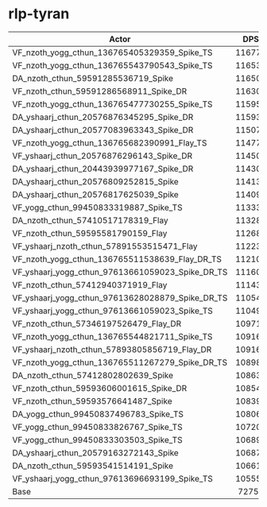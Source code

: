# rlp-tyran
| Actor | DPS | Increase |
|---|:---:|:---:|
|VF_nzoth_yogg_cthun_136765405329359_Spike_TS|116771|60.50%|
|VF_nzoth_yogg_cthun_136765543790543_Spike_TS|116533|60.17%|
|DA_nzoth_cthun_59591285536719_Spike|116505|60.14%|
|VF_nzoth_cthun_59591286568911_Spike_DR|116306|59.86%|
|VF_nzoth_yogg_cthun_136765477730255_Spike_TS|115956|59.38%|
|DA_yshaarj_cthun_20576876345295_Spike_DR|115934|59.35%|
|DA_yshaarj_cthun_20577083963343_Spike_DR|115079|58.18%|
|VF_nzoth_yogg_cthun_136765682390991_Flay_TS|114778|57.76%|
|VF_yshaarj_cthun_20576876296143_Spike_DR|114503|57.38%|
|DA_yshaarj_cthun_20443939977167_Spike_DR|114301|57.11%|
|DA_yshaarj_cthun_20576809252815_Spike|114131|56.87%|
|DA_yshaarj_cthun_20576817625039_Spike|114092|56.82%|
|VF_yogg_cthun_99450833319887_Spike_TS|113336|55.78%|
|DA_nzoth_cthun_57410517178319_Flay|113289|55.72%|
|VF_nzoth_cthun_59595581790159_Flay|112683|54.88%|
|VF_yshaarj_nzoth_cthun_57891553515471_Flay|112236|54.27%|
|VF_nzoth_yogg_cthun_136765511538639_Flay_DR_TS|112105|54.09%|
|VF_yshaarj_yogg_cthun_97613661059023_Spike_DR_TS|111608|53.40%|
|VF_nzoth_cthun_57412940371919_Flay|111439|53.17%|
|VF_yshaarj_yogg_cthun_97613628028879_Spike_DR_TS|110549|51.95%|
|VF_yshaarj_yogg_cthun_97613661059023_Spike_TS|110494|51.87%|
|VF_nzoth_cthun_57346197526479_Flay_DR|109710|50.80%|
|VF_nzoth_yogg_cthun_136765544821711_Spike_TS|109163|50.04%|
|VF_yshaarj_nzoth_cthun_57893805856719_Flay_DR|109163|50.04%|
|VF_nzoth_yogg_cthun_136765511267279_Spike_DR_TS|108985|49.80%|
|DA_nzoth_cthun_57412802802639_Spike|108639|49.32%|
|VF_nzoth_cthun_59593606001615_Spike_DR|108545|49.19%|
|VF_nzoth_cthun_59593576641487_Spike|108391|48.98%|
|DA_yogg_cthun_99450837496783_Spike_TS|108065|48.53%|
|VF_yogg_cthun_99450833826767_Spike_TS|107209|47.36%|
|VF_yogg_cthun_99450833303503_Spike_TS|106892|46.92%|
|DA_yshaarj_cthun_20579163272143_Spike|106872|46.90%|
|DA_nzoth_cthun_59593541514191_Spike|106619|46.55%|
|VF_yshaarj_yogg_cthun_97613696693199_Spike_TS|105551|45.08%|
|Base|72754|0.00%|
